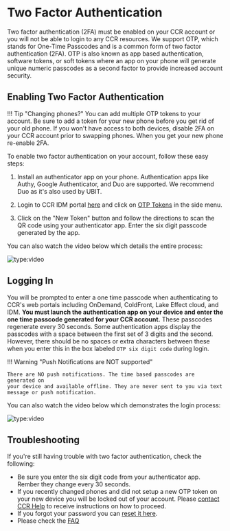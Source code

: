 # Two Factor Authentication

Two factor authentication (2FA) must be enabled on your CCR account or you will
not be able to login to any CCR resources. We support OTP, which stands for
One-Time Passcodes and is a common form of two factor authentication (2FA). OTP
is also known as app based authentication, software tokens, or soft tokens
where an app on your phone will generate unique numeric passcodes as a second
factor to provide increased account security.

## Enabling Two Factor Authentication

!!! Tip "Changing phones?" 
    You can add multiple OTP tokens to your account. Be sure
    to add a token for your new phone before you get rid of your old phone. If
    you won't have access to both devices, disable 2FA on your CCR account
    prior to swapping phones. When you get your new phone re-enable 2FA.  

To enable two factor authentication on your account, follow these easy steps:

1. Install an authenticator app on your phone. Authentication apps like Authy,
   Google Authenticator, and Duo are supported. We recommend Duo as it's also used by UBIT.

2. Login to CCR IDM portal [here](https://idm.ccr.buffalo.edu/) and click on
   [OTP Tokens](https://idm.ccr.buffalo.edu/otp) in the side menu.

3. Click on the "New Token" button and follow the directions to scan the QR
   code using your authenticator app. Enter the six digit passcode generated by the app.

You can also watch the video below which details the entire process:

![type:video](https://youtube.com/embed/BDd-J1DAwsw)  

## Logging In

You will be prompted to enter a one time passcode when authenticating to CCR's
web portals including OnDemand, ColdFront, Lake Effect cloud, and IDM. **You
must launch the authentication app on your device and enter the one time
passcode generated for your CCR account.**  These passcodes regenerate every 30
seconds. Some authentication apps display the passcodes with a space between
the first set of 3 digits and the second.  However, there should be no spaces
or extra characters between these when you enter this in the box labeled `OTP six digit code`
during login.

!!! Warning "Push Notifications are NOT supported"

    There are NO push notifications. The time based passcodes are generated on
    your device and available offline. They are never sent to you via text
    message or push notification.

You can also watch the video below which demonstrates the login process:

![type:video](https://youtube.com/embed/g6hWYooFKWE)

## Troubleshooting

If you're still having trouble with two factor authentication, check the following:

- Be sure you enter the six digit code from your authenticator app. Rember they
  change every 30 seconds.
- If you recently changed phones and did not setup a new OTP token on your new
  device you will be locked out of your account. Please [contact CCR Help](help.md)
  to receive instructions on how to proceed.
- If you forgot your password you can [reset it here](https://idm.ccr.buffalo.edu/auth/forgotpw).
- Please check the [FAQ](faq.md)
